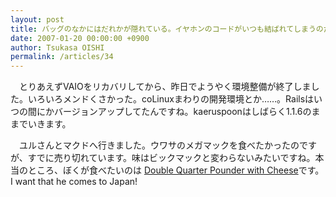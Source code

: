 ```yaml
---
layout: post
title: バッグのなかにはだれかが隠れている。イヤホンのコードがいつも結ばれてしまうのだ
date: 2007-01-20 00:00:00 +0900
author: Tsukasa OISHI
permalink: /articles/34
---
```


　とりあえずVAIOをリカバリしてから、昨日でようやく環境整備が終了しました。いろいろメンドくさかった。coLinuxまわりの開発環境とか……。Railsはいつの間にかバージョンアップしてたんですね。kaeruspoonはしばらく1.1.6のままでいきます。

　ユルさんとマクドへ行きました。ウワサのメガマックを食べたかったのですが、すでに売り切れています。味はビックマックと変わらないみたいですね。本当のところ、ぼくが食べたいのは [Double Quarter Pounder with Cheese](http://flickr.com/photos/photosbyjenni/91467639/in/set-72057594049407624/)です。I want that he comes to Japan!

